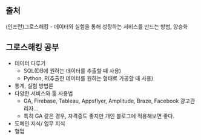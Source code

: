 ## 출처
(인프런)그로스해킹 - 데이터와 실험을 통해 성장하는 서비스를 만드는 방법, 양승화

## 그로스해킹 공부
- 데이터 다루기
  + SQL(DB에 원하는 데이터를 추출할 때 사용)
  + Python, R(추출한 데이터를 원하는 형태로 가공할 때 사용)
- 통계, 실험 방법론
- 다양한 서비스와 툴 사용법
  + GA, Firebase, Tableau, Appsflyer, Amplitude, Braze, Facebook 광고관리자...
  + 특히 GA 같은 경우, 자격증도 좋지만 개인 블로그에 적용해보면 좋다.
- 도메인 지식/ 업무 지식
- 협업


